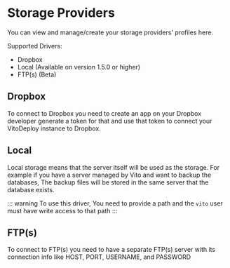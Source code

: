 # Storage Providers

You can view and manage/create your storage providers' profiles here.

Supported Drivers:

- Dropbox
- Local (Available on version 1.5.0 or higher)
- FTP(s) (Beta)

## Dropbox

To connect to Dropbox you need to create an app on your Dropbox developer generate a token for that and use that token to connect your VitoDeploy instance to Dropbox.

## Local

Local storage means that the server itself will be used as the storage. For example if you have a server managed by Vito and want to backup the databases, The backup files will be stored in the same server that the database exists.

::: warning
To use this driver, You need to provide a path and the `vito` user must have write access to that path
:::

## FTP(s)

To connect to FTP(s) you need to have a separate FTP(s) server with its connection info like HOST, PORT, USERNAME, and PASSWORD

